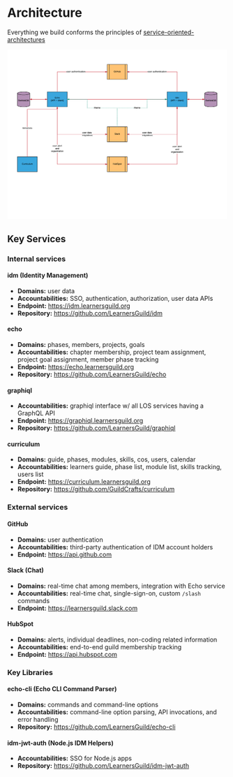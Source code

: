 # Architecture

Everything we build conforms the principles of [service-oriented-architectures](../global-requirements/soa.md)

![architecture diagram](../images/architecture-diagram.png)

## Key Services

### Internal services

#### idm (Identity Management)

- **Domains:** user data
- **Accountabilities:** SSO, authentication, authorization, user data APIs
- **Endpoint:** https://idm.learnersguild.org
- **Repository:** https://github.com/LearnersGuild/idm

#### echo

- **Domains:** phases, members, projects, goals
- **Accountabilities:** chapter membership, project team assignment, project goal assignment, member phase tracking
- **Endpoint:** https://echo.learnersguild.org
- **Repository:** https://github.com/LearnersGuild/echo

#### graphiql

- **Accountabilities:** graphiql interface w/ all LOS services having a GraphQL API
- **Endpoint:** https://graphiql.learnersguild.org
- **Repository:** https://github.com/LearnersGuild/graphiql

#### curriculum

- **Domains:** guide, phases, modules, skills, cos, users, calendar
- **Accountabilities:** learners guide, phase list, module list, skills tracking, users list
- **Endpoint:** https://curriculum.learnersguild.org
- **Repository:** https://github.com/GuildCrafts/curriculum

### External services

#### GitHub

- **Domains:** user authentication
- **Accountabilities:** third-party authentication of IDM account holders
- **Endpoint:** https://api.github.com

#### Slack (Chat)

- **Domains:** real-time chat among members, integration with Echo service
- **Accountabilities:** real-time chat, single-sign-on, custom `/slash` commands
- **Endpoint:** https://learnersguild.slack.com

#### HubSpot

- **Domains:** alerts, individual deadlines, non-coding related information
- **Accountabilities:** end-to-end guild membership tracking
- **Endpoint:** https://api.hubspot.com

### Key Libraries

#### echo-cli (Echo CLI Command Parser)

- **Domains:** commands and command-line options
- **Accountabilities:** command-line option parsing, API invocations, and error handling
- **Repository:** https://github.com/LearnersGuild/echo-cli

#### idm-jwt-auth (Node.js IDM Helpers)

- **Accountabilities:** SSO for Node.js apps
- **Repository:** https://github.com/LearnersGuild/idm-jwt-auth
